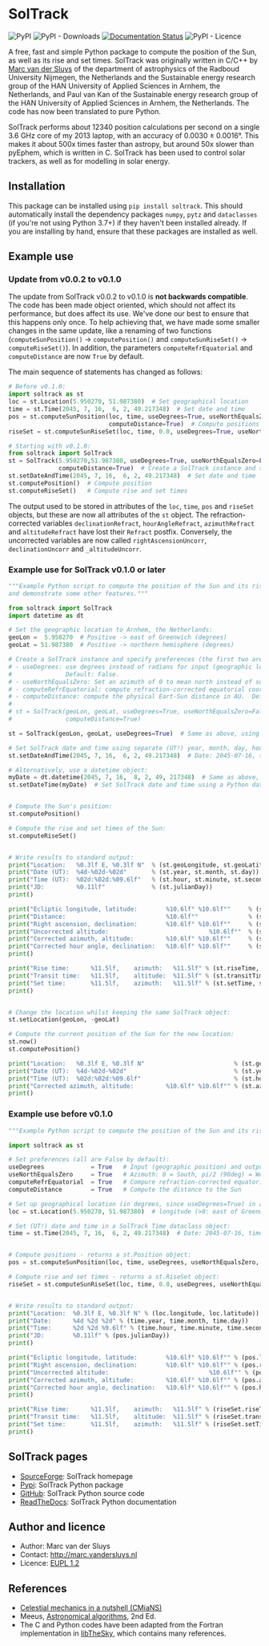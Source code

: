 # SolTrack #

![PyPI](https://img.shields.io/pypi/v/soltrack?color=%230A0)
![PyPI - Downloads](https://img.shields.io/pypi/dm/soltrack)
[![Documentation
Status](https://readthedocs.org/projects/soltrack/badge/?version=latest)](https://soltrack.readthedocs.io/en/latest/?badge=latest)
![PyPI - Licence](https://img.shields.io/pypi/l/soltrack?color=%230A0)

A free, fast and simple Python package to compute the position of the Sun, as well as its rise and set times.
SolTrack was originally written in C/C++ by [Marc van der Sluys](http://han.vandersluys.nl/en/) of the
department of astrophysics of the Radboud University Nijmegen, the Netherlands and the Sustainable energy
research group of the HAN University of Applied Sciences in Arnhem, the Netherlands, and Paul van Kan of the
Sustainable energy research group of the HAN University of Applied Sciences in Arnhem, the Netherlands.  The
code has now been translated to pure Python.

SolTrack performs about 12340 position calculations per second on a single 3.6 GHz core of my 2013 laptop,
with an accuracy of 0.0030 ± 0.0016°.  This makes it about 500x times faster than astropy, but around 50x
slower than pyEphem, which is written in C.  SolTrack has been used to control solar trackers, as well as for
modelling in solar energy.


## Installation ##

This package can be installed using `pip install soltrack`.  This should automatically install the dependency
packages `numpy`, `pytz` and `dataclasses` (if you're not using Python 3.7+) if they haven't been installed
already.  If you are installing by hand, ensure that these packages are installed as well.


## Example use ##

### Update from v0.0.2 to v0.1.0 ###

The update from SolTrack v0.0.2 to v0.1.0 is **not backwards compatible**.  The code has been made object
oriented, which should not affect its performance, but does affect its use.  We've done our best to ensure that
this happens only once.  To help achieving that, we have made some smaller changes in the same update, like a
renaming of two functions (`computeSunPosition()` -> `computePosition()` and `computeSunRiseSet()` ->
`computeRiseSet()`).  In addition, the parameters `computeRefrEquatorial` and `computeDistance` are now `True`
by default.

The main sequence of statements has changed as follows:
```python
# Before v0.1.0:
import soltrack as st
loc = st.Location(5.950270, 51.987380)  # Set geographical location
time = st.Time(2045, 7, 16,  6, 2, 49.217348)  # Set date and time
pos = st.computeSunPosition(loc, time, useDegrees=True, useNorthEqualsZero=True, computeRefrEquatorial=True,
                            computeDistance=True)  # Compute positions
riseSet = st.computeSunRiseSet(loc, time, 0.0, useDegrees=True, useNorthEqualsZero=True)  # Compute rise and set times

# Starting with v0.1.0:
from soltrack import SolTrack
st = SolTrack(5.950270,51.987380, useDegrees=True, useNorthEqualsZero=False, computeRefrEquatorial=True,
              computeDistance=True)  # Create a SolTrack instance and specify preferences
st.setDateAndTime(2045, 7, 16,  6, 2, 49.217348)  # Set date and time
st.computePosition()  # Compute position
st.computeRiseSet()   # Compute rise and set times
```

The output used to be stored in attributes of the `loc`, `time`, `pos` and `riseSet` objects, but these are
now all attributes of the `st` object.  The refraction-corrected variables `declinationRefract`, `hourAngleRefract`,
`azimuthRefract` and `altitudeRefract` have lost their `Refract` postfix.  Conversely, the uncorrected
variables are now called `rightAscensionUncorr`, `declinationUncorr` and `_altitudeUncorr`.


### Example use for SolTrack v0.1.0 or later ###
```python
"""Example Python script to compute the position of the Sun and its rise and set times for a single instant
and demonstrate some other features."""

from soltrack import SolTrack
import datetime as dt

# Set the geographic location to Arnhem, the Netherlands:
geoLon =  5.950270  # Positive -> east of Greenwich (degrees)
geoLat = 51.987380  # Positive -> northern hemisphere (degrees)

# Create a SolTrack instance and specify preferences (the first two are False by default):
# - useDegrees: use degrees instead of radians for input (geographic location) and output (position).
#               Default: False.
# - useNorthEqualsZero: Set an azimuth of 0 to mean north instead of south.  Default: False.
# - computeRefrEquatorial: compute refraction-corrected equatorial coordinates.  Default: True.
# - computeDistance: compute the physical Eart-Sun distance in AU.  Default: True.
# 
# st = SolTrack(geoLon, geoLat, useDegrees=True, useNorthEqualsZero=False, computeRefrEquatorial=True,
#               computeDistance=True)

st = SolTrack(geoLon, geoLat, useDegrees=True)  # Same as above, using default values for all but useDegrees.

# Set SolTrack date and time using separate (UT!) year, month, day, hour, minute and second variables:
st.setDateAndTime(2045, 7, 16,  6, 2, 49.217348)  # Date: 2045-07-16, time: 06:02:49.217348 UTC

# Alternatively, use a datetime object:
myDate = dt.datetime(2045, 7, 16,  8, 2, 49, 217348)  # Same as above, in local time for TZ=+2 (08:02:49.217348 LT)
st.setDateTime(myDate)  # Set SolTrack date and time using a Python datetime object.


# Compute the Sun's position:
st.computePosition()

# Compute the rise and set times of the Sun:
st.computeRiseSet()


# Write results to standard output:
print("Location:   %0.3lf E, %0.3lf N"  % (st.geoLongitude, st.geoLatitude))
print("Date (UT):  %4d-%02d-%02d"       % (st.year, st.month, st.day))
print("Time (UT):  %02d:%02d:%09.6lf"   % (st.hour, st.minute, st.second))
print("JD:         %0.11lf"             % (st.julianDay))
print()

print("Ecliptic longitude, latitude:        %10.6lf° %10.6lf°"     % (st.longitude, 0.0))
print("Distance:                            %10.6lf°"              % (st.distance))
print("Right ascension, declination:        %10.6lf° %10.6lf°"     % (st._rightAscensionUncorr, st._declinationUncorr))
print("Uncorrected altitude:                            %10.6lf°"  % (st._altitudeUncorr))
print("Corrected azimuth, altitude:         %10.6lf° %10.6lf°"     % (st.azimuth, st.altitude))
print("Corrected hour angle, declination:   %10.6lf° %10.6lf°"     % (st.hourAngle, st.declination))
print()

print("Rise time:      %11.5lf,    azimuth:   %11.5lf" % (st.riseTime, st.riseAzimuth))
print("Transit time:   %11.5lf,    altitude:  %11.5lf" % (st.transitTime, st.transitAltitude))
print("Set time:       %11.5lf,    azimuth:   %11.5lf" % (st.setTime, st.setAzimuth))
print()


# Change the location whilst keeping the same SolTrack object:
st.setLocation(geoLon, -geoLat)

# Compute the current position of the Sun for the new location:
st.now()
st.computePosition()

print("Location:   %0.3lf E, %0.3lf N"                         % (st.geoLongitude, st.geoLatitude))
print("Date (UT):  %4d-%02d-%02d"                              % (st.year, st.month, st.day))
print("Time (UT):  %02d:%02d:%09.6lf"                          % (st.hour, st.minute, st.second))
print("Corrected azimuth, altitude:         %10.6lf° %10.6lf°" % (st.azimuth, st.altitude))
print()
```


### Example use before v0.1.0 ###
```python
"""Example Python script to compute the position of the Sun and its rise and set times for a single instant."""

import soltrack as st

# Set preferences (all are False by default):
useDegrees             = True   # Input (geographic position) and output are in degrees
useNorthEqualsZero     = True   # Azimuth: 0 = South, pi/2 (90deg) = West  ->  0 = North, pi/2 (90deg) = East
computeRefrEquatorial  = True   # Compure refraction-corrected equatorial coordinates (Hour angle, declination)
computeDistance        = True   # Compute the distance to the Sun

# Set up geographical location (in degrees, since useDegrees=True) in a SolTrack Location dataclass object:
loc = st.Location(5.950270, 51.987380)  # longitude (>0: east of Greenwich),  latitude (>0: northern hemisphere)

# Set (UT!) date and time in a SolTrack Time dataclass object:
time = st.Time(2045, 7, 16,  6, 2, 49.217348)  # Date: 2045-07-16, time: 06:02:49.217348


# Compute positions - returns a st.Position object:
pos = st.computeSunPosition(loc, time, useDegrees, useNorthEqualsZero, computeRefrEquatorial, computeDistance)

# Compute rise and set times - returns a st.RiseSet object:
riseSet = st.computeSunRiseSet(loc, time, 0.0, useDegrees, useNorthEqualsZero)


# Write results to standard output:
print("Location:  %0.3lf E, %0.3lf N" % (loc.longitude, loc.latitude))
print("Date:      %4d %2d %2d" % (time.year, time.month, time.day))
print("Time:      %2d %2d %9.6lf" % (time.hour, time.minute, time.second))
print("JD:        %0.11lf" % (pos.julianDay))
print()

print("Ecliptic longitude, latitude:        %10.6lf° %10.6lf°" % (pos.longitude, 0.0))
print("Right ascension, declination:        %10.6lf° %10.6lf°" % (pos.rightAscension, pos.declination))
print("Uncorrected altitude:                            %10.6lf°" % (pos.altitude))
print("Corrected azimuth, altitude:         %10.6lf° %10.6lf°" % (pos.azimuthRefract, pos.altitudeRefract))
print("Corrected hour angle, declination:   %10.6lf° %10.6lf°" % (pos.hourAngleRefract, pos.declinationRefract))
print()

print("Rise time:      %11.5lf,    azimuth:   %11.5lf" % (riseSet.riseTime, riseSet.riseAzimuth))
print("Transit time:   %11.5lf,    altitude:  %11.5lf" % (riseSet.transitTime, riseSet.transitAltitude))
print("Set time:       %11.5lf,    azimuth:   %11.5lf" % (riseSet.setTime, riseSet.setAzimuth))
print()
```


## SolTrack pages ##

* [SourceForge](http://soltrack.sf.net): SolTrack homepage
* [Pypi](https://pypi.org/project/soltrack/): SolTrack Python package
* [GitHub](https://github.com/MarcvdSluys/SolTrack-Python): SolTrack Python source code
* [ReadTheDocs](https://soltrack.readthedocs.io/en/latest/): SolTrack Python documentation


## Author and licence ##

* Author: Marc van der Sluys
* Contact: http://marc.vandersluys.nl
* Licence: [EUPL 1.2](https://www.eupl.eu/1.2/en/)


## References ##

* [Celestial mechanics in a nutshell (CMiaNS)](https://cmians.sourceforge.io/)
* Meeus, [Astronomical algorithms](https://www.willbell.com/math/MC1.HTM), 2nd Ed.
* The C and Python codes have been adapted from the Fortran implementation in
  [libTheSky](http://libthesky.sourceforge.net/), which contains many references.
